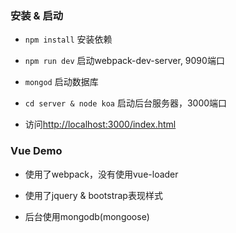 ### 安装 & 启动

- `npm install` 安装依赖

- `npm run dev` 启动webpack-dev-server, 9090端口

- `mongod` 启动数据库

- `cd server & node koa` 启动后台服务器，3000端口

- 访问[http://localhost:3000/index.html](http://localhost:3000/index.html)


### Vue Demo

- 使用了webpack，没有使用vue-loader

- 使用了jquery & bootstrap表现样式

- 后台使用mongodb(mongoose)


